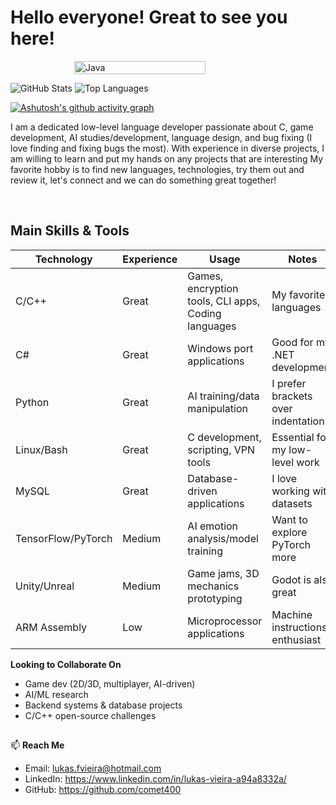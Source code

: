 
  **Hello everyone! Great to see you here!**
  =================================================================================================




  <div style="display: flex; justify-content: center; align-items: center; gap: 20px; flex-wrap: nowrap;">
  <!-- Left Image -->
  <img src="https://64.media.tumblr.com/cca4f06484b447c0687f0325af5b38c9/428a8db1dc8ae92f-87/s1280x1920/7c751558b1d93e15c2d885cff2162ddb95059b8d.gif" 
       alt="Java" 
       style="width:70%; max-width:300px; height:auto;" />
</div>

![GitHub Stats](https://github-readme-stats.vercel.app/api?username=comet400&show_icons=true&theme=radical)
![Top Languages](https://github-readme-stats.vercel.app/api/top-langs/?username=comet400&layout=compact&theme=dark)

[![Ashutosh's github activity graph](https://github-readme-activity-graph.vercel.app/graph?username=comet400&theme=merko)](https://github.com/comet400/github-readme-activity-graph)
  
  I am a dedicated low-level language developer passionate about C, game development, AI studies/development,
  language design, and bug fixing (I love finding and fixing bugs the most). With experience in diverse projects, I am willing to learn and put my hands on any projects that are interesting
  My favorite hobby is to find new languages, technologies, try them out and review it, let's connect and we can do something great together!

  <br />
  
  **Main Skills & Tools**
  -------------------------------------------------------------------------------------------------
  
  | Technology          | Experience | Usage                                   | Notes                                |
  |---------------------|------------|-----------------------------------------|--------------------------------------|
  | C/C++               | Great      | Games, encryption tools, CLI apps, Coding languages      | My favorite languages                 |
  | C#                  | Great      | Windows port applications              | Good for my .NET development          |
  | Python              | Great      | AI training/data manipulation          | I prefer brackets over indentation     |
  | Linux/Bash          | Great      | C development, scripting, VPN tools    | Essential for my low-level work         |
  | MySQL               | Great      | Database-driven applications           | I love working with datasets           |
  | TensorFlow/PyTorch  | Medium     | AI emotion analysis/model training     | Want to explore PyTorch more         |
  | Unity/Unreal        | Medium     | Game jams, 3D mechanics prototyping    | Godot is also great                  |
  | ARM Assembly        | Low        | Microprocessor applications            | Machine instructions enthusiast     |

  
  **Looking to Collaborate On**  
  - Game dev (2D/3D, multiplayer, AI-driven)  
  - AI/ML research  
  - Backend systems & database projects  
  - C/C++ open-source challenges  
  
  ##
  
  📫 **Reach Me**  
  - Email: lukas.fvieira@hotmail.com  
  - LinkedIn: https://www.linkedin.com/in/lukas-vieira-a94a8332a/  
  - GitHub: https://github.com/comet400  
